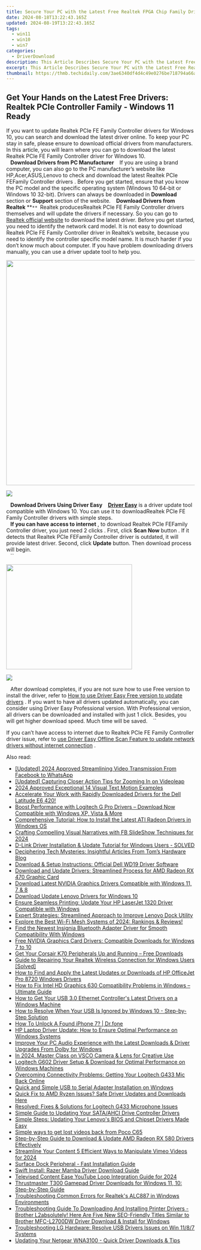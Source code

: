 ```yaml
---
title: Secure Your PC with the Latest Free Realtek FPGA Chip Family Drivers, Windows N Compatible
date: 2024-08-18T13:22:43.165Z
updated: 2024-08-19T13:22:43.165Z
tags:
  - win11
  - win10
  - win7
categories:
  - DriverDownload
description: This Article Describes Secure Your PC with the Latest Free Realtek FPGA Chip Family Drivers, Windows N Compatible
excerpt: This Article Describes Secure Your PC with the Latest Free Realtek FPGA Chip Family Drivers, Windows N Compatible
thumbnail: https://thmb.techidaily.com/3ae6340df4d4c49e0276be718794a66a7c17d49d4e0bc6ada915b9fedacb78d4.jpg
---
```


## Get Your Hands on the Latest Free Drivers: Realtek PCIe Controller Family - Windows 11 Ready

If you want to update Realtek PCIe FE Family Controller drivers for Windows 10, you can search and download the latest driver online. To keep your PC stay in safe, please ensure to download official drivers from manufacturers. In this article, you will learn where you can go to download the latest Realtek PCIe FE Family  Controller driver for Windows 10.  
``
`` **Download Drivers from PC Manufacturer**
``
``  If you are using a brand computer, you can also go to the PC manufacturer’s website like HP,Acer,ASUS,Lenovo to check and download the latest Realtek PCIe FEFamily Controller drivers . Before you get started, ensure that you know the PC model and the specific operating system (Windows 10 64-bit or Windows 10 32-bit). Drivers can always be downloaded in **Download** section or **Support** section of the website.
``
``   **Download Drivers from Realtek**
**``**
``Realtek producesRealtek PCIe FE Family  Controller drivers themselves and will update the drivers if necessary. So you can go to[ Realtek official website](http://www.realtek.com.tw/downloads/downloadsView.aspx?Langid=1&PNid=7&PFid=10&Level=3&Conn=2) to download the latest driver. Before you get started, you need to identify the network card model. It is not easy to download  Realtek PCIe FE Family Controller driver in Realtek’s website, because you need to identify the controller specific model name. It is much harder if you don’t know much about computer. If you have problem downloading drivers manually, you can use a driver update tool to help you.  
  
<!-- affiliate ads begin -->
<a href="https://appsumo.8odi.net/c/5597632/2068425/7443" target="_top" id="2068425"><img src="//a.impactradius-go.com/display-ad/7443-2068425" border="0" alt="" width="1200" height="600"/></a><img height="0" width="0" src="https://appsumo.8odi.net/i/5597632/2068425/7443" style="position:absolute;visibility:hidden;" border="0" />
<!-- affiliate ads end -->
![](https://images.drivereasy.com/wp-content/uploads/2017/04/img_59005d10300e6.jpg)
  
``
`` **Download Drivers Using Driver Easy**
``
`` **[ Driver Easy](https://tools.techidaily.com/drivereasy/download/)**  is a driver update tool compatible with Windows 10\. You can use it to downloadRealtek PCIe FE Family Controller drivers with simple steps.  
``
`` **If you can have access to internet** , to download Realtek PCIe FEFamily Controller driver, you just need 2 clicks . First, click **Scan Now** button  . If it detects that Realtek PCIe FEFamily Controller driver is outdated, it will provide latest driver. Second, click **Update**  button. Then download process will begin.  
``
`` ``

<!-- affiliate ads begin -->
<a href="https://laganoo.pxf.io/c/5597632/1657397/16446" target="_top" id="1657397"><img src="//a.impactradius-go.com/display-ad/16446-1657397" border="0" alt="" width="336" height="280"/></a><img height="0" width="0" src="https://imp.pxf.io/i/5597632/1657397/16446" style="position:absolute;visibility:hidden;" border="0" />
<!-- affiliate ads end -->
![](https://images.drivereasy.com/wp-content/uploads/2017/04/img_58e60f8aa24f1.jpg)

``
`` After download completes, if you are not sure how to use Free version to install the driver, refer to [ How to use Driver Easy Free version to update drivers](https://tools.techidaily.com/drivereasy/download/)  . If you want to have all drivers updated automatically, you can consider using Driver Easy Professional version. With Professional version, all drivers can be downloaded and installed with just 1 click. Besides, you will get higher download speed. Much time will be saved.
``
`` ``

 If you can’t have access to internet due to Realtek PCIe FE Family  Controller driver issue, refer to [use Driver Easy Offline Scan Feature to update network drivers without internet connection](https://tools.techidaily.com/drivereasy/download/) .

<ins class="adsbygoogle"
     style="display:block"
     data-ad-format="autorelaxed"
     data-ad-client="ca-pub-7571918770474297"
     data-ad-slot="1223367746"></ins>



<ins class="adsbygoogle"
     style="display:block"
     data-ad-client="ca-pub-7571918770474297"
     data-ad-slot="8358498916"
     data-ad-format="auto"
     data-full-width-responsive="true"></ins>

<span class="atpl-alsoreadstyle">Also read:</span>
<div><ul>
<li><a href="https://facebook-clips.techidaily.com/updated-2024-approved-streamlining-video-transmission-from-facebook-to-whatsapp/"><u>[Updated] 2024 Approved  Streamlining Video Transmission  From Facebook to WhatsApp</u></a></li>
<li><a href="https://extra-tips.techidaily.com/updated-capturing-closer-action-tips-for-zooming-in-on-videoleap/"><u>[Updated] Capturing Closer Action  Tips for Zooming In on Videoleap</u></a></li>
<li><a href="https://fox-links.techidaily.com/2024-approved-exceptional-14-visual-text-motion-examples/"><u>2024 Approved  Exceptional 14 Visual Text Motion Examples</u></a></li>
<li><a href="https://win-amazing.techidaily.com/accelerate-your-work-with-rapidly-downloaded-drivers-for-the-dell-latitude-e6-420/"><u>Accelerate Your Work with Rapidly Downloaded Drivers for the Dell Latitude E6 420!</u></a></li>
<li><a href="https://win-amazing.techidaily.com/boost-performance-with-logitech-g-pro-drivers-download-now-compatible-with-windows-xp-vista-and-more/"><u>Boost Performance with Logitech G Pro Drivers – Download Now Compatible with Windows XP, Vista & More</u></a></li>
<li><a href="https://win-amazing.techidaily.com/comprehensive-tutorial-how-to-install-the-latest-ati-radeon-drivers-in-windows-os/"><u>Comprehensive Tutorial: How to Install the Latest ATI Radeon Drivers in Windows OS</u></a></li>
<li><a href="https://facebook-video-recording.techidaily.com/crafting-compelling-visual-narratives-with-fb-slideshow-techniques-for-2024/"><u>Crafting Compelling Visual Narratives with FB SlideShow Techniques for 2024</u></a></li>
<li><a href="https://win-amazing.techidaily.com/1722965767376-d-link-driver-installation-and-update-tutorial-for-windows-users-solved/"><u>D-Link Driver Installation & Update Tutorial for Windows Users - SOLVED</u></a></li>
<li><a href="https://hardware-tips.techidaily.com/deciphering-tech-mysteries-insightful-articles-from-toms-hardware-blog/"><u>Deciphering Tech Mysteries: Insightful Articles From Tom’s Hardware Blog</u></a></li>
<li><a href="https://win-dash.techidaily.com/download-and-setup-instructions-official-dell-wd19-driver-software/"><u>Download & Setup Instructions: Official Dell WD19 Driver Software</u></a></li>
<li><a href="https://win-amazing.techidaily.com/download-and-update-drivers-streamlined-process-for-amd-radeon-rx-470-graphic-card/"><u>Download and Update Drivers: Streamlined Process for AMD Radeon RX 470 Graphic Card</u></a></li>
<li><a href="https://win-amazing.techidaily.com/download-latest-nvidia-graphics-drivers-compatible-with-windows-11-7-and-8/"><u>Download Latest NVIDIA Graphics Drivers Compatible with Windows 11, 7 & 8</u></a></li>
<li><a href="https://win-amazing.techidaily.com/download-update-lenovo-drivers-for-windows-10/"><u>Download Update Lenovo Drivers for Windows 10</u></a></li>
<li><a href="https://win-amazing.techidaily.com/ensure-seamless-printing-update-your-hp-laserjet-1320-driver-compatible-with-windows/"><u>Ensure Seamless Printing: Update Your HP LaserJet 1320 Driver Compatible with Windows</u></a></li>
<li><a href="https://win-amazing.techidaily.com/expert-strategies-streamlined-approach-to-improve-lenovo-dock-utility/"><u>Expert Strategies: Streamlined Approach to Improve Lenovo Dock Utility</u></a></li>
<li><a href="https://buynow-info.techidaily.com/explore-the-best-wi-fi-mesh-systems-of-2024-rankings-and-reviews/"><u>Explore the Best Wi-Fi Mesh Systems of 2024: Rankings & Reviews!</u></a></li>
<li><a href="https://win-amazing.techidaily.com/find-the-newest-insignia-bluetooth-adapter-driver-for-smooth-compatibility-with-windows/"><u>Find the Newest Insignia Bluetooth Adapter Driver for Smooth Compatibility With Windows</u></a></li>
<li><a href="https://win-amazing.techidaily.com/free-nvidia-graphics-card-drivers-compatible-downloads-for-windows-7-to-10/"><u>Free NVIDIA Graphics Card Drivers: Compatible Downloads for Windows 7 to 10</u></a></li>
<li><a href="https://win-amazing.techidaily.com/1722968027599-get-your-corsair-k70-peripherals-up-and-running-free-downloads/"><u>Get Your Corsair K70 Peripherals Up and Running – Free Downloads</u></a></li>
<li><a href="https://win-amazing.techidaily.com/guide-to-repairing-your-realtek-wireless-connection-for-windows-users-solved/"><u>Guide to Repairing Your Realtek Wireless Connection for Windows Users [Solved]</u></a></li>
<li><a href="https://win-amazing.techidaily.com/how-to-find-and-apply-the-latest-updates-or-downloads-of-hp-officejet-pro-8720-windows-drivers/"><u>How to Find and Apply the Latest Updates or Downloads of HP OfficeJet Pro 8720 Windows Drivers</u></a></li>
<li><a href="https://win-amazing.techidaily.com/how-to-fix-intel-hd-graphics-630-compatibility-problems-in-windows-ultimate-guide/"><u>How to Fix Intel HD Graphics 630 Compatibility Problems in Windows – Ultimate Guide</u></a></li>
<li><a href="https://win-amazing.techidaily.com/how-to-get-your-usb-30-ethernet-controllers-latest-drivers-on-a-windows-machine/"><u>How to Get Your USB 3.0 Ethernet Controller's Latest Drivers on a Windows Machine</u></a></li>
<li><a href="https://win-amazing.techidaily.com/how-to-resolve-when-your-usb-is-ignored-by-windows-10-step-by-step-solution/"><u>How to Resolve When Your USB Is Ignored by Windows 10 - Step-by-Step Solution</u></a></li>
<li><a href="https://iphone-unlock.techidaily.com/how-to-unlock-a-found-iphone-7-drfone-by-drfone-ios/"><u>How To Unlock A Found iPhone 7? | Dr.fone</u></a></li>
<li><a href="https://win-amazing.techidaily.com/hp-laptop-driver-update-how-to-ensure-optimal-performance-on-windows-systems/"><u>HP Laptop Driver Update: How to Ensure Optimal Performance on Windows Systems</u></a></li>
<li><a href="https://win-amazing.techidaily.com/improve-your-pc-audio-experience-with-the-latest-downloads-and-driver-upgrades-from-dolby-for-windows/"><u>Improve Your PC Audio Experience with the Latest Downloads & Driver Upgrades From Dolby for Windows</u></a></li>
<li><a href="https://extra-approaches.techidaily.com/in-2024-master-class-on-vsco-camera-and-lens-for-creative-use/"><u>In 2024, Master Class on VSCO Camera & Lens for Creative Use</u></a></li>
<li><a href="https://win-amazing.techidaily.com/logitech-g602-driver-setup-and-download-for-optimal-performance-on-windows-machines/"><u>Logitech G602 Driver Setup & Download for Optimal Performance on Windows Machines</u></a></li>
<li><a href="https://win-amazing.techidaily.com/overcoming-connectivity-problems-getting-your-logitech-g433-mic-back-online/"><u>Overcoming Connectivity Problems: Getting Your Logitech G433 Mic Back Online</u></a></li>
<li><a href="https://win-amazing.techidaily.com/quick-and-simple-usb-to-serial-adapter-installation-on-windows/"><u>Quick and Simple USB to Serial Adapter Installation on Windows</u></a></li>
<li><a href="https://win-amazing.techidaily.com/quick-fix-to-amd-ryzen-issues-safe-driver-updates-and-downloads-here/"><u>Quick Fix to AMD Ryzen Issues? Safe Driver Updates and Downloads Here</u></a></li>
<li><a href="https://win-amazing.techidaily.com/resolved-fixes-and-solutions-for-logitech-g433-microphone-issues/"><u>Resolved: Fixes & Solutions for Logitech G433 Microphone Issues</u></a></li>
<li><a href="https://win-amazing.techidaily.com/simple-guide-to-updating-your-sataahci-drive-controller-drivers/"><u>Simple Guide to Updating Your SATA/AHCI Drive Controller Drivers</u></a></li>
<li><a href="https://win-amazing.techidaily.com/simple-steps-updating-your-lenovos-bios-and-chipset-drivers-made-easy/"><u>Simple Steps: Updating Your Lenovo's BIOS and Chipset Drivers Made Easy</u></a></li>
<li><a href="https://techidaily.com/simple-ways-to-get-lost-videos-back-from-poco-c65-by-fonelab-android-recover-video/"><u>Simple ways to get lost videos back from Poco C65</u></a></li>
<li><a href="https://win-amazing.techidaily.com/1722975021559-step-by-step-guide-to-download-and-update-amd-radeon-rx-580-drivers-effectively/"><u>Step-by-Step Guide to Download & Update AMD Radeon RX 580 Drivers Effectively</u></a></li>
<li><a href="https://vimeo-videos.techidaily.com/streamline-your-content-5-efficient-ways-to-manipulate-vimeo-videos-for-2024/"><u>Streamline Your Content  5 Efficient Ways to Manipulate Vimeo Videos for 2024</u></a></li>
<li><a href="https://win-amazing.techidaily.com/surface-dock-peripheral-fast-installation-guide/"><u>Surface Dock Peripheral - Fast Installation Guide</u></a></li>
<li><a href="https://win-amazing.techidaily.com/swift-install-razer-mamba-driver-download-guide/"><u>Swift Install: Razer Mamba Driver Download Guide</u></a></li>
<li><a href="https://youtube-zero.techidaily.com/ised-content-ease-youtube-loop-integration-guide-for-2024/"><u>Televised Content Ease  YouTube Loop Integration Guide for 2024</u></a></li>
<li><a href="https://win-amazing.techidaily.com/thrustmaster-t300-gamepad-driver-downloads-for-windows-11-10-step-by-step-guide/"><u>Thrustmaster T300 Gamepad Driver Downloads for Windows 11, 10: Step-by-Step Guide</u></a></li>
<li><a href="https://win-amazing.techidaily.com/troubleshooting-common-errors-for-realteks-alc887-in-windows-environments/"><u>Troubleshooting Common Errors for Realtek's ALC887 in Windows Environments</u></a></li>
<li><a href="https://win-amazing.techidaily.com/troubleshooting-guide-to-downloading-and-installing-printer-drivers-brother-l2absolutely-here-are-five-new-seo-friendly-titles-similar-to-brother-mfc-l2700d284/"><u>Troubleshooting Guide To Downloading And Installing Printer Drivers - Brother L2absolutely! Here Are Five New SEO-Friendly Titles Similar to Brother MFC-L2700DW Driver Download & Install for Windows</u></a></li>
<li><a href="https://win-amazing.techidaily.com/troubleshooting-lg-hardware-resolve-usb-drivers-issues-on-win-1187-systems/"><u>Troubleshooting LG Hardware: Resolve USB Drivers Issues on Win 11/8/7 Systems</u></a></li>
<li><a href="https://win-amazing.techidaily.com/updating-your-netgear-wna3100-quick-driver-downloads-and-tips/"><u>Updating Your Netgear WNA3100 - Quick Driver Downloads & Tips</u></a></li>
</ul></div>

